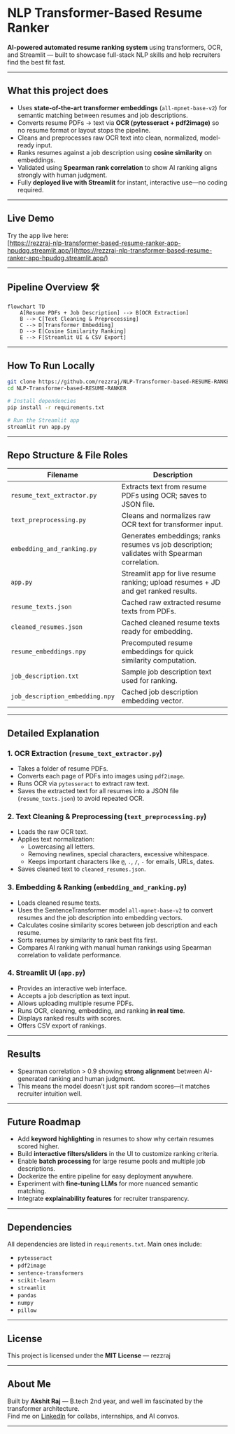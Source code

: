 # NLP Transformer-Based Resume Ranker 

**AI-powered automated resume ranking system** using transformers, OCR, and Streamlit — built to showcase full-stack NLP skills and help recruiters find the best fit fast.

---

## What this project does 

- Uses **state-of-the-art transformer embeddings** (`all-mpnet-base-v2`) for semantic matching between resumes and job descriptions.
- Converts resume PDFs → text via **OCR (pytesseract + pdf2image)** so no resume format or layout stops the pipeline.
- Cleans and preprocesses raw OCR text into clean, normalized, model-ready input.
- Ranks resumes against a job description using **cosine similarity** on embeddings.
- Validated using **Spearman rank correlation** to show AI ranking aligns strongly with human judgment.
- Fully **deployed live with Streamlit** for instant, interactive use—no coding required.
 

---

## Live Demo

Try the app live here:  
[https://rezzraj-nlp-transformer-based-resume-ranker-app-hpudqg.streamlit.app/](https://rezzraj-nlp-transformer-based-resume-ranker-app-hpudqg.streamlit.app/)

---

## Pipeline Overview 🛠️

```mermaid
flowchart TD
    A[Resume PDFs + Job Description] --> B[OCR Extraction]
    B --> C[Text Cleaning & Preprocessing]
    C --> D[Transformer Embedding]
    D --> E[Cosine Similarity Ranking]
    E --> F[Streamlit UI & CSV Export]
```


---

## How To Run Locally

```bash
git clone https://github.com/rezzraj/NLP-Transformer-based-RESUME-RANKER.git
cd NLP-Transformer-based-RESUME-RANKER

# Install dependencies
pip install -r requirements.txt

# Run the Streamlit app
streamlit run app.py
```

---

## Repo Structure & File Roles

| Filename                      | Description                                                        |
|-------------------------------|------------------------------------------------------------------|
| `resume_text_extractor.py`     | Extracts text from resume PDFs using OCR; saves to JSON file.    |
| `text_preprocessing.py`       | Cleans and normalizes raw OCR text for transformer input.         |
| `embedding_and_ranking.py`    | Generates embeddings; ranks resumes vs job description; validates with Spearman correlation. |
| `app.py`                      | Streamlit app for live resume ranking; upload resumes + JD and get ranked results. |
| `resume_texts.json`           | Cached raw extracted resume texts from PDFs.                      |
| `cleaned_resumes.json`        | Cached cleaned resume texts ready for embedding.                  |
| `resume_embeddings.npy`       | Precomputed resume embeddings for quick similarity computation.   |
| `job_description.txt`         | Sample job description text used for ranking.                     |
| `job_description_embedding.npy`| Cached job description embedding vector.                        |

---

## Detailed Explanation

### 1. OCR Extraction (`resume_text_extractor.py`)

- Takes a folder of resume PDFs.
- Converts each page of PDFs into images using `pdf2image`.
- Runs OCR via `pytesseract` to extract raw text.
- Saves the extracted text for all resumes into a JSON file (`resume_texts.json`) to avoid repeated OCR.

### 2. Text Cleaning & Preprocessing (`text_preprocessing.py`)

- Loads the raw OCR text.
- Applies text normalization:
  - Lowercasing all letters.
  - Removing newlines, special characters, excessive whitespace.
  - Keeps important characters like `@`, `.`, `/`, `-` for emails, URLs, dates.
- Saves cleaned text to `cleaned_resumes.json`.

### 3. Embedding & Ranking (`embedding_and_ranking.py`)

- Loads cleaned resume texts.
- Uses the SentenceTransformer model `all-mpnet-base-v2` to convert resumes and the job description into embedding vectors.
- Calculates cosine similarity scores between job description and each resume.
- Sorts resumes by similarity to rank best fits first.
- Compares AI ranking with manual human rankings using Spearman correlation to validate performance.

### 4. Streamlit UI (`app.py`)

- Provides an interactive web interface.
- Accepts a job description as text input.
- Allows uploading multiple resume PDFs.
- Runs OCR, cleaning, embedding, and ranking **in real time**.
- Displays ranked results with scores.
- Offers CSV export of rankings.

---

## Results 

- Spearman correlation > 0.9 showing **strong alignment** between AI-generated ranking and human judgment.
- This means the model doesn’t just spit random scores—it matches recruiter intuition well.

---

## Future Roadmap 

- Add **keyword highlighting** in resumes to show why certain resumes scored higher.
- Build **interactive filters/sliders** in the UI to customize ranking criteria.
- Enable **batch processing** for large resume pools and multiple job descriptions.
- Dockerize the entire pipeline for easy deployment anywhere.
- Experiment with **fine-tuning LLMs** for more nuanced semantic matching.
- Integrate **explainability features** for recruiter transparency.

---

## Dependencies

All dependencies are listed in `requirements.txt`. Main ones include:

- `pytesseract`
- `pdf2image`
- `sentence-transformers`
- `scikit-learn`
- `streamlit`
- `pandas`
- `numpy`
- `pillow`



---

## License

This project is licensed under the **MIT License** — rezzraj

---

## About Me

Built by **Akshit Raj** — B.tech 2nd year, and well im fascinated by the transformer architecture.  
Find me on  [LinkedIn](https://www.linkedin.com/in/rezraj/) for collabs, internships, and AI convos. 

---

